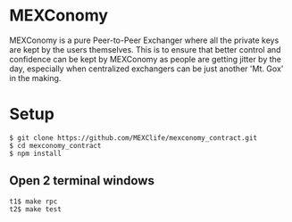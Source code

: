 # MEXConomy

MEXConomy is a pure Peer-to-Peer Exchanger where all the private keys are kept
by the users themselves. This is to ensure that better control and confidence
can be kept by MEXConomy as people are getting jitter by the day, especially
when centralized exchangers can be just another 'Mt. Gox' in the making.

# Setup
```
$ git clone https://github.com/MEXClife/mexconomy_contract.git
$ cd mexconomy_contract
$ npm install
```

## Open 2 terminal windows
```
t1$ make rpc
t2$ make test
```

